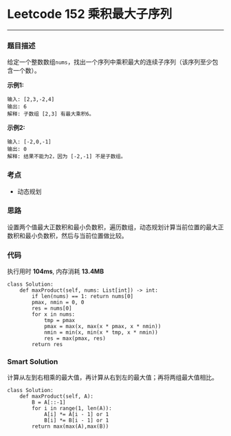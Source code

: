 # Leetcode 152 乘积最大子序列
***
### 题目描述
给定一个整数数组`nums`，找出一个序列中乘积最大的连续子序列（该序列至少包含一个数）。   


**示例1:**   
	
	输入: [2,3,-2,4]
	输出: 6  
	解释: 子数组 [2,3] 有最大乘积6。

**示例2:**   
	
	输入: [-2,0,-1]
	输出: 0  
	解释: 结果不能为2，因为 [-2,-1] 不是子数组。

### 考点

* 动态规划


### 思路 
设置两个值最大正数积和最小负数积，遍历数组，动态规划计算当前位置的最大正数积和最小负数积，然后与当前位置做比较。 

### 代码  
执行用时 **104ms**, 内存消耗 **13.4MB**

```
class Solution:
    def maxProduct(self, nums: List[int]) -> int:
        if len(nums) == 1: return nums[0]
        pmax, nmin = 0, 0
        res = nums[0]
        for x in nums:
            tmp = pmax
            pmax = max(x, max(x * pmax, x * nmin))
            nmin = min(x, min(x * tmp, x * nmin))
            res = max(pmax, res)
        return res              
```

### Smart Solution
计算从左到右相乘的最大值，再计算从右到左的最大值；再将两组最大值相比。

```
class Solution:
    def maxProduct(self, A):
        B = A[::-1]
        for i in range(1, len(A)):
            A[i] *= A[i - 1] or 1
            B[i] *= B[i - 1] or 1
        return max(max(A),max(B))
```




	

